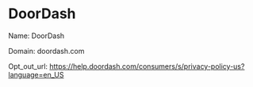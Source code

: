 # DoorDash

Name: DoorDash

Domain: doordash.com

Opt_out_url: https://help.doordash.com/consumers/s/privacy-policy-us?language=en_US
